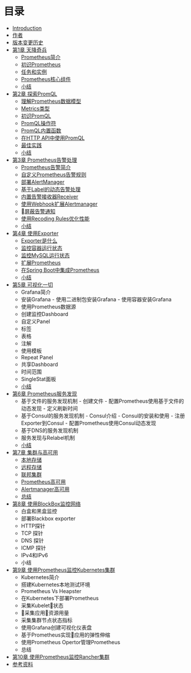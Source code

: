 # 目录

- [Introduction](README.md)
- [作者](AUTHOR.md)
- [版本变更历史](CHANGELOGS.md)
- [第1章 天降奇兵](./chapter0/README.md)
  - [Prometheus简介](./sources/why-monitor.md)
  - [初识Prometheus](./sources/prometheus-quick-start.md)
  - [任务和实例](./sources/prometheus-job-and-instance.md)
  - [Prometheus核心组件](./sources/prometheus-architecture-and-components.md)
  - [小结](./chapter0/SUMMARY.md)
- [第2章 探索PromQL](./chapter2/README.md)
  - [理解Prometheus数据模型](./sources/what-is-prometheus-metrics-and-labels.md)
  - [Metrics类型](./sources/prometheus-metrics-types.md)
  - [初识PromQL](./sources/prometheus-query-language.md)
  - [PromQL操作符](./sources/prometheus-promql-operators.md)
  - [PromQL内置函数](./sources/prometheus-promql-functions.md)
  - [在HTTP API中使用PromQL](./sources/prometheus-promql-with-http-api.md)
  - [最佳实践](./sources/prometheus-promql-best-praticase.md)
  - [小结](./chapter2/SUMMARY.md)
- [第3章 Prometheus告警处理](./chapter3/README.md)
  - [Prometheus告警简介](./sources/prometheus-alert-manager-overview.md)
  - [自定义Prometheus告警规则](./sources/prometheus-alert-rule.md)
  - [部署AlertManager](./sources/install-alert-manager.md)
  - [基于Label的动态告警处理](./sources/alert-manager-routes.md)
  - [内置告警接收器Receiver](./sources/alert-manager-with-smtp.md)
  - [使用Webhook扩展Alertmanager](./sources/alert-manager-extension-with-webhook.md)
  - [屏蔽告警通知](./sources/alert-manager-inhibit.md)
  - [使用Recoding Rules优化性能](./sources/prometheus-recoding-rules.md)
  - [小结](./chapter3/SUMMARY.md)
- [第4章 使用Exporter](./chapter5/README.md)
  - [Exporter是什么](./sources/what-is-prometheus-exporter.md)
  - [监控容器运行状态](./sources/use-prometheus-monitor-container.md)
  - [监控MySQL运行状态](./sources/use-promethues-monitor-mysql.md)
  <!-- - [监控Nginx运行状态](./sources/use-prometheus-monitor-nginx.md) -->
  <!-- [使用PrometheusRabbitMQ运行状态](./sources/use-prometheus-monitor-rabbitmq.md) -->
  - [扩展Prometheus](./sources/custom_metrics_with_java_sdk.md)
  - [在Spring Boot中集成Prometheus](./sources/custom_app_support_prometheus.md)
  <!-- - 使用Pushgateway -->
  <!-- - 垮网络监控 -->
  - [小结](./chapter5/SUMMARY.md)
- [第5章 可视化一切](./chapter4/README.md)
  - Grafana简介
  - 安装Grafana
        - 使用二进制包安装Grafana
        - 使用容器安装Grafana
  - 使用Prometheus数据源
  - 创建监控Dashboard
  - 自定义Panel
  - 标签
  - 表格
  - 注解
  - 使用模板
  - Repeat Panel
  - 共享Dashboard
  - 时间范围
  - SingleStat面板
  - [小结](./chapter5/SUMMARY.md)
- [第6章 Prometheus服务发现](./chapter6/README.md)
  <!-- - [为什么需要服务发现](./sources/why-need-service-discovery.md) -->
  - 基于文件的服务发现机制
        - 创建文件
        - 配置Prometheus使用基于文件的动态发现
        - 定义刷新时间
  - 基于Consul的服务发现机制
        - Consul介绍
        - Consul的安装和使用
        - 注册Exporter到Consul
        - 配置Prometheus使用Consul动态发现
  - 基于DNS的服务发现机制
  - 服务发现与Relabel机制
  - [小结](./chapter6/SUMMARY.md)
- [第7章 集群与高可用](./chapter7/READMD.md)
  - [本地存储](./sources/prometheus-local-storage.md)
  - [远程存储](./sources/prometheus-remote-storage.md)
  - [联邦集群](./sources/scale-prometheus-with-federation.md)
  - [Prometheus高可用](./sources/prometheus-and-high-availability.md)
  - [Alertmanager高可用](./sources/alertmanager-high-availability.md)
  <!-- - 使用Prometheus Opertor管理Prometheus -->
  <!-- - 使用Promgen管理Prometheus -->
  <!-- - 从1.0迁移到2.0 -->
  - [总结](./chapter4/SUMMARY.md)
- [第8章 使用BlockBox监控网络](./chapter9/README.md)
  - 白盒和黑盒监控
  - 部署Blackbox exporter
  - HTTP探针
  - TCP 探针
  - DNS 探针
  - ICMP 探针
  - IPv4和IPv6
  - 小结
- [第9章 使用Prometheus监控Kubernetes集群](./chapter8/READMD.md)
  - Kubernetes简介
  - 搭建Kubernetes本地测试环境
  - Prometheus Vs Heapster
  - 在Kubernetes下部署Prometheus
  - 采集Kubelet状态
  <!-- - [采集集群状态](./sources/expose-cluster-level-metrics-with-kube-state-metrics.md) -->
  - 采集应用资源用量
  - 采集集群节点状态指标
  - 使用Grafana创建可视化仪表盘
  - 基于Prometheus实现应用的弹性伸缩
  - 使用Prometheus Opertor管理Prometheus
  - 总结
- [第10章 使用Prometheus监控Rancher集群](./chapter10/README.md)
- [参考资料](./REFERENCES.md)